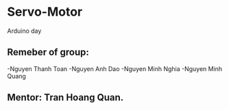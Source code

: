 # Servo-Motor
Arduino day

## Remeber of group:
-Nguyen Thanh Toan
-Nguyen Anh Dao
-Nguyen Minh Nghia
-Nguyen Minh Quang

## Mentor: Tran Hoang Quan.
